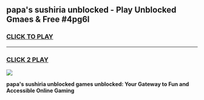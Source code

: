 
## papa's sushiria unblocked - Play Unblocked Gmaes & Free #4pg6l
<h3>
<a href="https://news.freeplayer.one?title=papa's_sushiria_unblocked&ref=24F">CLICK TO PLAY</a></h3>
<hr>

<h3>
<a href="https://news.freeplayer.one?title=papa's_sushiria_unblocked&ref=24F">CLICK 2 PLAY</a>
  
</h3>

<a href="https://news.freeplayer.one?title=papa's_sushiria_unblocked&ref=24F/"><img src="https://clearcache.store/games.png"></a>


**papa's sushiria unblocked games unblocked: Your Gateway to Fun and Accessible Online Gaming**
